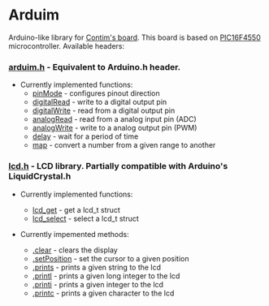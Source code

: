 # Arduim
Arduino-like library for [Contim's board](https://sites.google.com/a/contim.eng.br/sccs2012/material-pic/Manual%20KIT%20PIC18F4550.pdf?attredirects=0 "Manual.pdf"). This board is based on [PIC16F4550](https://ww1.microchip.com/downloads/en/devicedoc/39632e.pdf "Datasheet") microcontroller. Available headers:
### [arduim.h](include/arduim.h#L1 "header file") - Equivalent to Arduino.h header.
- Currently implemented functions:
  - [pinMode](https://github.com/rafaeltmbr/Arduim/blob/442623a7e0893f3a1807250b0f704c4fda4b9c6c/src/arduim.c#L35 "source file") - configures pinout direction
  - [digitalRead](https://github.com/rafaeltmbr/Arduim/blob/442623a7e0893f3a1807250b0f704c4fda4b9c6c/src/arduim.c#L87 "source file") - write to a digital output pin
  - [digitalWrite](https://github.com/rafaeltmbr/Arduim/blob/442623a7e0893f3a1807250b0f704c4fda4b9c6c/src/arduim.c#L135 "source file") - read from a digital output pin
  - [analogRead](https://github.com/rafaeltmbr/Arduim/blob/442623a7e0893f3a1807250b0f704c4fda4b9c6c/src/arduim.c#L189 "source file") - read from a analog input pin (ADC)
  - [analogWrite](https://github.com/rafaeltmbr/Arduim/blob/442623a7e0893f3a1807250b0f704c4fda4b9c6c/src/arduim.c#L228 "source file") - write to a analog output pin (PWM)
  - [delay](https://github.com/rafaeltmbr/Arduim/blob/442623a7e0893f3a1807250b0f704c4fda4b9c6c/src/arduim.c#L260 "source file") - wait for a period of time
  - [map](https://github.com/rafaeltmbr/Arduim/blob/442623a7e0893f3a1807250b0f704c4fda4b9c6c/src/arduim.c#L254 "source file") - convert a number from a given range to another
  
### [lcd.h](include/lcd.h#L1 "header file") - LCD library. Partially compatible with Arduino's LiquidCrystal.h
- Currently implemented functions:
  - [lcd_get](https://github.com/rafaeltmbr/Arduim/blob/20d03c13593db5e68061009a36a3d06ae7a67ca8/src/lcd.c#L10 "source file") - get a lcd_t struct
  - [lcd_select](https://github.com/rafaeltmbr/Arduim/blob/20d03c13593db5e68061009a36a3d06ae7a67ca8/src/lcd.c#L5 "source file") - select a lcd_t struct
  
- Currently impemented methods:
  - [.clear](https://github.com/rafaeltmbr/Arduim/blob/20d03c13593db5e68061009a36a3d06ae7a67ca8/src/lcd.c#L120 "source file") - clears the display
  - [.setPosition](https://github.com/rafaeltmbr/Arduim/blob/9a7bf552efdce364c79f2a785171cffdf6b1f732/src/lcd.c#L126 "source file") - set the cursor to a given position
  - [.prints](https://github.com/rafaeltmbr/Arduim/blob/20d03c13593db5e68061009a36a3d06ae7a67ca8/src/lcd.c#L86 "source file") - prints a given string to the lcd
  - [.printl](https://github.com/rafaeltmbr/Arduim/blob/20d03c13593db5e68061009a36a3d06ae7a67ca8/src/lcd.c#L99 "source file") - prints a given long integer to the lcd
  - [.printi](https://github.com/rafaeltmbr/Arduim/blob/20d03c13593db5e68061009a36a3d06ae7a67ca8/src/lcd.c#L106 "source file") - prints a given integer to the lcd
  - [.printc](https://github.com/rafaeltmbr/Arduim/blob/20d03c13593db5e68061009a36a3d06ae7a67ca8/src/lcd.c#L113 "source file") - prints a given character to the lcd
